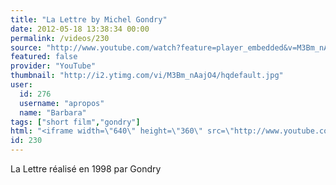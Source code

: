 ```yaml
---
title: "La Lettre by Michel Gondry"
date: 2012-05-18 13:38:34 00:00
permalink: /videos/230
source: "http://www.youtube.com/watch?feature=player_embedded&v=M3Bm_nAajO4"
featured: false
provider: "YouTube"
thumbnail: "http://i2.ytimg.com/vi/M3Bm_nAajO4/hqdefault.jpg"
user:
  id: 276
  username: "apropos"
  name: "Barbara"
tags: ["short film","gondry"]
html: "<iframe width=\"640\" height=\"360\" src=\"http://www.youtube.com/embed/M3Bm_nAajO4?wmode=transparent&fs=1&feature=oembed\" frameborder=\"0\" allowfullscreen></iframe>"
id: 230
---
```


La Lettre réalisé en 1998 par Gondry